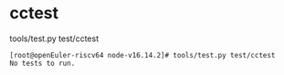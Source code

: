 # cctest

tools/test.py test/cctest

```
[root@openEuler-riscv64 node-v16.14.2]# tools/test.py test/cctest
No tests to run.
```

